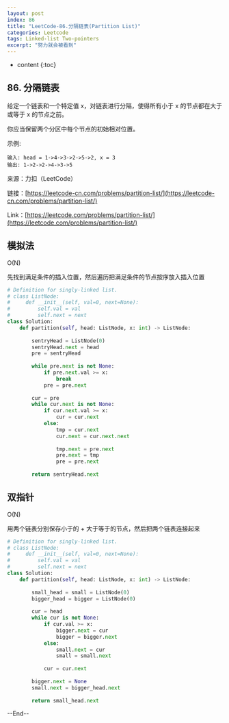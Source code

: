 ```yaml
---
layout: post
index: 86
title: "LeetCode-86.分隔链表(Partition List)"
categories: Leetcode
tags: Linked-list Two-pointers
excerpt: "努力就会被看到"
---
```


* content
{:toc}

## 86. 分隔链表

给定一个链表和一个特定值 x，对链表进行分隔，使得所有小于 x 的节点都在大于或等于 x 的节点之前。

你应当保留两个分区中每个节点的初始相对位置。

示例:

```
输入: head = 1->4->3->2->5->2, x = 3
输出: 1->2->2->4->3->5
```

来源：力扣（LeetCode）

链接：[https://leetcode-cn.com/problems/partition-list/](https://leetcode-cn.com/problems/partition-list/)

Link：[https://leetcode.com/problems/partition-list/](https://leetcode.com/problems/partition-list/)

## 模拟法

O(N)

先找到满足条件的插入位置，然后遍历把满足条件的节点按序放入插入位置

```python
# Definition for singly-linked list.
# class ListNode:
#     def __init__(self, val=0, next=None):
#         self.val = val
#         self.next = next
class Solution:
    def partition(self, head: ListNode, x: int) -> ListNode:
        
        sentryHead = ListNode(0)
        sentryHead.next = head
        pre = sentryHead
        
        while pre.next is not None:
            if pre.next.val >= x:
                break
            pre = pre.next
            
        cur = pre
        while cur.next is not None:
            if cur.next.val >= x:
                cur = cur.next
            else:
                tmp = cur.next
                cur.next = cur.next.next
                
                tmp.next = pre.next
                pre.next = tmp
                pre = pre.next   
            
        return sentryHead.next
```

## 双指针

O(N)

用两个链表分别保存小于的 + 大于等于的节点，然后把两个链表连接起来

```python
# Definition for singly-linked list.
# class ListNode:
#     def __init__(self, val=0, next=None):
#         self.val = val
#         self.next = next
class Solution:
    def partition(self, head: ListNode, x: int) -> ListNode:
        
        small_head = small = ListNode(0)
        bigger_head = bigger = ListNode(0)
        
        cur = head
        while cur is not None:
            if cur.val >= x:
                bigger.next = cur
                bigger = bigger.next
            else:
                small.next = cur
                small = small.next
                
            cur = cur.next
            
        bigger.next = None
        small.next = bigger_head.next
            
        return small_head.next
```

--End--
